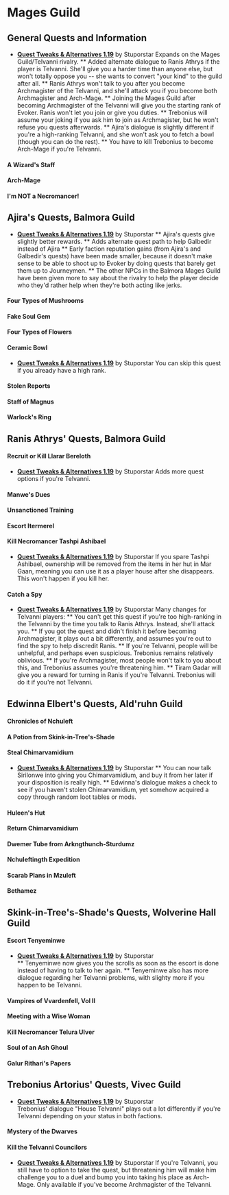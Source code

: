 # Mages Guild
## General Quests and Information
* [**Quest Tweaks & Alternatives 1.19**](https://www.dropbox.com/s/0ihtlpfrzfhiwxo/QTA_1.19.7z?dl=0) by Stuporstar
Expands on the Mages Guild/Telvanni rivalry.
** Added alternate dialogue to Ranis Athrys if the player is Telvanni. She'll give you a harder time than anyone else, but won't totally oppose you -- she wants to convert "your kind" to the guild after all.
** Ranis Athrys won't talk to you after you become Archmagister of the Telvanni, and she'll attack you if you become both Archmagister and Arch-Mage.
** Joining the Mages Guild after becoming Archmagister of the Telvanni will give you the starting rank of Evoker. Ranis won't let you join or give you duties. 
** Trebonius will assume your joking if you ask him to join as Archmagister, but he won't refuse you quests afterwards. 
** Ajira's dialogue is slightly different if you're a high-ranking Telvanni, and she won't ask you to fetch a bowl (though you can do the rest).
** You have to kill Trebonius to become Arch-Mage if you're Telvanni.

#### A Wizard's Staff
#### Arch-Mage
#### I'm NOT a Necromancer!

## Ajira's Quests, Balmora Guild
* [**Quest Tweaks & Alternatives 1.19**](https://www.dropbox.com/s/0ihtlpfrzfhiwxo/QTA_1.19.7z?dl=0) by Stuporstar
** Ajira's quests give slightly better rewards.
** Adds alternate quest path to help Galbedir instead of Ajira
** Early faction reputation gains (from Ajira's and Galbedir's quests) have been made smaller, because it doesn't make sense to be able to shoot up to Evoker by doing quests that barely get them up to Journeymen.
** The other NPCs in the Balmora Mages Guild have been given more to say about the rivalry to help the player decide who they'd rather help when they're both acting like jerks.
#### Four Types of Mushrooms
#### Fake Soul Gem
#### Four Types of Flowers
#### Ceramic Bowl
* [**Quest Tweaks & Alternatives 1.19**](https://www.dropbox.com/s/0ihtlpfrzfhiwxo/QTA_1.19.7z?dl=0) by Stuporstar
You can skip this quest if you already have a high rank.
#### Stolen Reports
#### Staff of Magnus
#### Warlock's Ring

## Ranis Athrys' Quests, Balmora Guild
#### Recruit or Kill Llarar Bereloth
* [**Quest Tweaks & Alternatives 1.19**](https://www.dropbox.com/s/0ihtlpfrzfhiwxo/QTA_1.19.7z?dl=0) by Stuporstar
Adds more quest options if you're Telvanni.  
#### Manwe's Dues
#### Unsanctioned Training
#### Escort Itermerel
#### Kill Necromancer Tashpi Ashibael
* [**Quest Tweaks & Alternatives 1.19**](https://www.dropbox.com/s/0ihtlpfrzfhiwxo/QTA_1.19.7z?dl=0) by Stuporstar
If you spare Tashpi Ashibael, ownership will be removed from the items in her hut in Mar Gaan, meaning you can use it as a player house after she disappears. This won't happen if you kill her.
#### Catch a Spy
* [**Quest Tweaks & Alternatives 1.19**](https://www.dropbox.com/s/0ihtlpfrzfhiwxo/QTA_1.19.7z?dl=0) by Stuporstar
Many changes for Telvanni players: 
** You can't get this quest if you're too high-ranking in the Telvanni by the time you talk to Ranis Athrys. Instead, she'll attack you.
** If you got the quest and didn't finish it before becoming Archmagister, it plays out a bit differently, and assumes you're out to find the spy to help discredit Ranis.
** If you're Telvanni, people will be unhelpful, and perhaps even suspicious. Trebonius remains relatively oblivious. 
** If you're Archmagister, most people won't talk to you about this, and Trebonius assumes you're threatening him.
** Tiram Gadar will give you a reward for turning in Ranis if you're Telvanni. Trebonius will do it if you're not Telvanni. 

## Edwinna Elbert's Quests, Ald'ruhn Guild
#### Chronicles of Nchuleft
#### A Potion from Skink-in-Tree's-Shade
#### Steal Chimarvamidium
* [**Quest Tweaks & Alternatives 1.19**](https://www.dropbox.com/s/0ihtlpfrzfhiwxo/QTA_1.19.7z?dl=0) by Stuporstar
** You can now talk Sirilonwe into giving you Chimarvamidium, and buy it from her later if your disposition is really high.
** Edwinna's dialogue makes a check to see if you haven't stolen Chimarvamidium, yet somehow acquired a copy through random loot tables or mods.
#### Huleen's Hut
#### Return Chimarvamidium
#### Dwemer Tube from Arkngthunch-Sturdumz
#### Nchuleftingth Expedition
#### Scarab Plans in Mzuleft
#### Bethamez

## Skink-in-Tree's-Shade's Quests, Wolverine Hall Guild
#### Escort Tenyeminwe
* [**Quest Tweaks & Alternatives 1.19**](https://www.dropbox.com/s/0ihtlpfrzfhiwxo/QTA_1.19.7z?dl=0) by Stuporstar  
** Tenyeminwe now gives you the scrolls as soon as the escort is done instead of having to talk to her again.
** Tenyeminwe also has more dialogue regarding her Telvanni problems, with slighty more if you happen to be Telvanni.
#### Vampires of Vvardenfell, Vol II
#### Meeting with a Wise Woman
#### Kill Necromancer Telura Ulver
#### Soul of an Ash Ghoul
#### Galur Rithari's Papers

## Trebonius Artorius' Quests, Vivec Guild
* [**Quest Tweaks & Alternatives 1.19**](https://www.dropbox.com/s/0ihtlpfrzfhiwxo/QTA_1.19.7z?dl=0) by Stuporstar  
Trebonius' dialogue "House Telvanni" plays out a lot differently if you're Telvanni depending on your status in both factions.
#### Mystery of the Dwarves
#### Kill the Telvanni Councilors
* [**Quest Tweaks & Alternatives 1.19**](https://www.dropbox.com/s/0ihtlpfrzfhiwxo/QTA_1.19.7z?dl=0) by Stuporstar
If you're Telvanni, you still have to option to take the quest, but threatening him will make him challenge you to a duel and bump you into taking his place as Arch-Mage. Only available if you've become Archmagister of the Telvanni.
